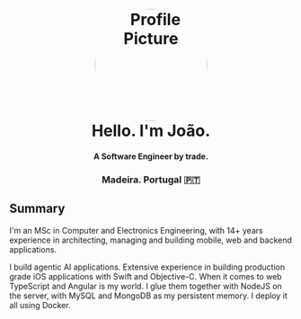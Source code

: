 
<h1 align="center">
  <br>
  <a href="https://joaosantos.pt"><img src="https://joaosantos.pt/img/avatar3.jpg" style="border-radius: 100px;" alt="Profile Picture" width="200"></a>
  <br>
  Hello. I'm João.
  <br>
</h1>

<h4 align="center">A Software Engineer by trade.</h4>
<h3 align="center">Madeira. Portugal 🇵🇹</h3>

## Summary

I'm an MSc in Computer and Electronics Engineering, with 14+ years experience in architecting, managing and building mobile, web and backend applications.

I build agentic AI applications. Extensive experience in building production grade iOS applications with Swift and Objective-C. When it comes to web TypeScript and Angular is my world. I glue them together with NodeJS on the server, with MySQL and MongoDB as my persistent memory. I deploy it all using Docker.
